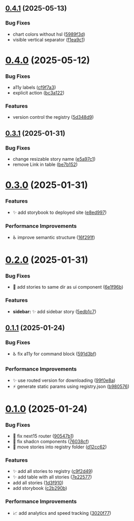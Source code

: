 ## [0.4.1](https://github.com/lloydrichards/shadcn-storybook-registry/compare/v0.4.0...v0.4.1) (2025-05-13)


### Bug Fixes

* chart colors without hsl ([5989f3d](https://github.com/lloydrichards/shadcn-storybook-registry/commit/5989f3dc8fca93b4348d041eeb92a3f4844613c9))
* visible vertical separator ([f1ea9c1](https://github.com/lloydrichards/shadcn-storybook-registry/commit/f1ea9c1dcb8d4007b38b2a1296977f0a941c1b6f))

# [0.4.0](https://github.com/lloydrichards/shadcn-storybook-registry/compare/v0.3.1...v0.4.0) (2025-05-12)


### Bug Fixes

* a11y labels ([cf9f7a3](https://github.com/lloydrichards/shadcn-storybook-registry/commit/cf9f7a305ead41b196353e1b6cbf837e3a695805))
* explicit action ([bc3a122](https://github.com/lloydrichards/shadcn-storybook-registry/commit/bc3a122f0fc79da9d846910e334374307558a4e4))


### Features

* version control the registry ([5d348d9](https://github.com/lloydrichards/shadcn-storybook-registry/commit/5d348d90fd2736d5b0b4f509c680f04cf4624df8))

## [0.3.1](https://github.com/lloydrichards/shadcn-storybook-registry/compare/v0.3.0...v0.3.1) (2025-01-31)


### Bug Fixes

* change resizable story name ([e5a97c1](https://github.com/lloydrichards/shadcn-storybook-registry/commit/e5a97c1832671e53b1f35e860e94ff3eab93954a))
* remove Link in table ([be7b152](https://github.com/lloydrichards/shadcn-storybook-registry/commit/be7b152c52110d9f30be26ad887af19a1b15d0cb))

# [0.3.0](https://github.com/lloydrichards/shadcn-storybook-registry/compare/v0.2.0...v0.3.0) (2025-01-31)


### Features

* :sparkles: add storybook to deployed site ([e8ed997](https://github.com/lloydrichards/shadcn-storybook-registry/commit/e8ed997846f4e417f598f30b928b969dc0b35d40))


### Performance Improvements

* :wheelchair: improve semantic structure ([16f291f](https://github.com/lloydrichards/shadcn-storybook-registry/commit/16f291f6ad1f774fbeb1ac57d677e9963b13f70f))

# [0.2.0](https://github.com/lloydrichards/shadcn-storybook-registry/compare/v0.1.1...v0.2.0) (2025-01-31)


### Bug Fixes

* :truck: add stories to same dir as ui component ([6e1f96b](https://github.com/lloydrichards/shadcn-storybook-registry/commit/6e1f96b466a68d15cf50a06cd62d2c48f7aeb082))


### Features

* **sidebar:** :sparkles: add sidebar story ([5edb1c7](https://github.com/lloydrichards/shadcn-storybook-registry/commit/5edb1c711e14f46982c515db6a4275d0acba2f39))

## [0.1.1](https://github.com/lloydrichards/shadcn-storybook-registry/compare/v0.1.0...v0.1.1) (2025-01-24)


### Bug Fixes

* :wheelchair: fix a11y for command block ([591d3bf](https://github.com/lloydrichards/shadcn-storybook-registry/commit/591d3bfe789e5180033caf202f853383033193bc))


### Performance Improvements

* :sparkles: use routed version for downloading ([99f0e8a](https://github.com/lloydrichards/shadcn-storybook-registry/commit/99f0e8aff10bd912613864fdcdf8b337340ec44b))
* :zap: generate static params using registry.json ([b980576](https://github.com/lloydrichards/shadcn-storybook-registry/commit/b980576652caa253852733e49d2af89cdb746ea1))

# [0.1.0](https://github.com/lloydrichards/shadcn-storybook-registry/compare/v0.0.0...v0.1.0) (2025-01-24)


### Bug Fixes

* :bug: fix next15 router ([90547b1](https://github.com/lloydrichards/shadcn-storybook-registry/commit/90547b1b544c05b8a431db59e282b0f74395618e))
* :bug: fix shadcn components ([76038cf](https://github.com/lloydrichards/shadcn-storybook-registry/commit/76038cf7da6dac473670069724ab7ed43a5dbfb2))
* :truck: move stories into registry folder ([d12cc62](https://github.com/lloydrichards/shadcn-storybook-registry/commit/d12cc62c8c9833e2baeeb295844f37d6af1fa5c0))


### Features

* :sparkles: add all stories to registry ([c9f2d49](https://github.com/lloydrichards/shadcn-storybook-registry/commit/c9f2d491a00141ea8149628dc368da4d1036426c))
* :sparkles: add table with all stories ([7e22577](https://github.com/lloydrichards/shadcn-storybook-registry/commit/7e22577fee8c5bf398121d7552254eff257e6b25))
* add all stories ([1d3f910](https://github.com/lloydrichards/shadcn-storybook-registry/commit/1d3f910bf93fa4958e7f4b89aebfea6b3e512c2b))
* add storybook ([c2b290b](https://github.com/lloydrichards/shadcn-storybook-registry/commit/c2b290be63ccc9a6f688480148e790bae9aab5ef))


### Performance Improvements

* :chart_with_upwards_trend: add analytics and speed tracking ([3020f77](https://github.com/lloydrichards/shadcn-storybook-registry/commit/3020f774c88859bfd8f285eab249999937199f1f))
